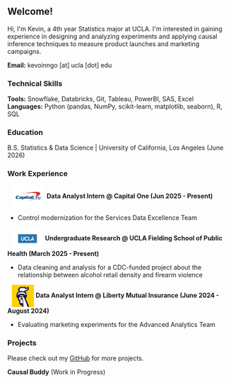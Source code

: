 ## Welcome!
Hi, I'm Kevin, a 4th year Statistics major at UCLA. I'm interested in gaining experience in designing and analyzing experiments and applying causal inference techniques to measure product launches and marketing campaigns. 

**Email:** kevoinngo [at] ucla [dot] edu

### Technical Skills
**Tools:** Snowflake, Databricks, Git, Tableau, PowerBI, SAS, Excel  
**Languages:** Python (pandas, NumPy, scikit-learn, matplotlib, seaborn), R, SQL

### Education 
B.S. Statistics & Data Science | University of California, Los Angeles (June 2026)

### Work Experience  

<img src="/assets/capital_one_logo.png" alt="Capital One" style="height: 50px; vertical-align: middle; margin-left: 10px;"> **Data Analyst Intern @ Capital One (Jun 2025 - Present)** 
- Control modernization for the Services Data Excellence Team

<img src="/assets/ucla_logo.jpg" alt="UCLA" style="height: 50px; vertical-align: middle; margin-left: 10px;"> **Undergraduate Research @ UCLA Fielding School of Public Health (March 2025 - Present)** 
- Data cleaning and analysis for a CDC-funded project about the relationship between alcohol retail density and firearm violence

<img src="/assets/liberty_mutual_logo.png" alt="Liberty Mutual" style="height: 50px; vertical-align: middle; margin-left: 10px;"> **Data Analyst Intern @ Liberty Mutual Insurance (June 2024 - August 2024)** 
- Evaluating marketing experiments for the Advanced Analytics Team

### Projects  
Please check out my [GitHub](https://github.com/) for more projects.

**Causal Buddy** (Work in Progress)


